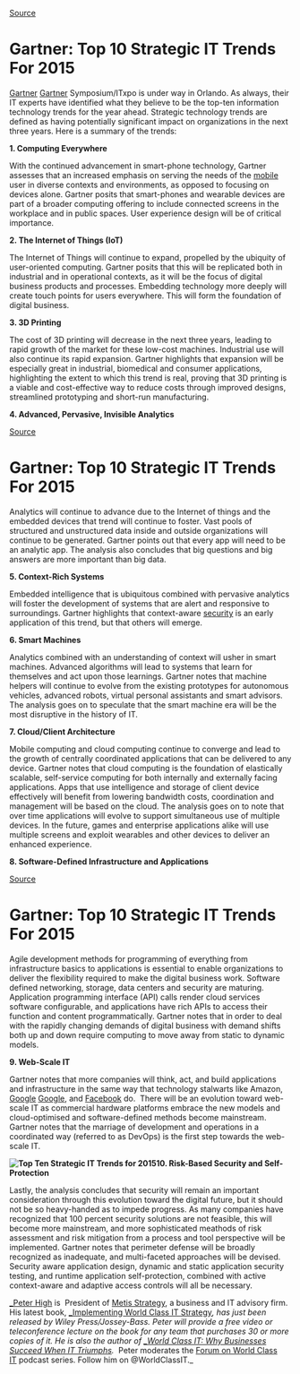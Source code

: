 
[Source](http://www.forbes.com/sites/peterhigh/2014/10/07/gartner-top-10-strategic-it-trends-for-2015/ "Permalink to Gartner: Top 10 Strategic IT Trends For 2015")

# Gartner: Top 10 Strategic IT Trends For 2015

[Gartner][1] [Gartner][1] Symposium/ITxpo is under way in Orlando. As always, their IT experts have identified what they believe to be the top-ten information technology trends for the year ahead. Strategic technology trends are defined as having potentially significant impact on organizations in the next three years. Here is a summary of the trends:

**1\. Computing Everywhere**

With the continued advancement in smart-phone technology, Gartner assesses that an increased emphasis on serving the needs of the [mobile][2] user in diverse contexts and environments, as opposed to focusing on devices alone. Gartner posits that smart-phones and wearable devices are part of a broader computing offering to include connected screens in the workplace and in public spaces. User experience design will be of critical importance.

**2\. The Internet of Things (IoT)**

The Internet of Things will continue to expand, propelled by the ubiquity of user-oriented computing. Gartner posits that this will be replicated both in industrial and in operational contexts, as it will be the focus of digital business products and processes. Embedding technology more deeply will create touch points for users everywhere. This will form the foundation of digital business.

**3\. 3D Printing**

The cost of 3D printing will decrease in the next three years, leading to rapid growth of the market for these low-cost machines. Industrial use will also continue its rapid expansion. Gartner highlights that expansion will be especially great in industrial, biomedical and consumer applications, highlighting the extent to which this trend is real, proving that 3D printing is a viable and cost-effective way to reduce costs through improved designs, streamlined prototyping and short-run manufacturing.

**4\. Advanced, Pervasive, Invisible Analytics**


[Source](http://www.forbes.com/sites/peterhigh/2014/10/07/gartner-top-10-strategic-it-trends-for-2015/2/ "Permalink to Gartner: Top 10 Strategic IT Trends For 2015")

# Gartner: Top 10 Strategic IT Trends For 2015

Analytics will continue to advance due to the Internet of things and the embedded devices that trend will continue to foster. Vast pools of structured and unstructured data inside and outside organizations will continue to be generated. Gartner points out that every app will need to be an analytic app. The analysis also concludes that big questions and big answers are more important than big data.

**5\. Context-Rich Systems**

Embedded intelligence that is ubiquitous combined with pervasive analytics will foster the development of systems that are alert and responsive to surroundings. Gartner highlights that context-aware [security][3] is an early application of this trend, but that others will emerge.

**6\. Smart Machines**

Analytics combined with an understanding of context will usher in smart machines. Advanced algorithms will lead to systems that learn for themselves and act upon those learnings. Gartner notes that machine helpers will continue to evolve from the existing prototypes for autonomous vehicles, advanced robots, virtual personal assistants and smart advisors. The analysis goes on to speculate that the smart machine era will be the most disruptive in the history of IT.

**7\. Cloud/Client Architecture**

Mobile computing and cloud computing continue to converge and lead to the growth of centrally coordinated applications that can be delivered to any device. Gartner notes that cloud computing is the foundation of elastically scalable, self-service computing for both internally and externally facing applications. Apps that use intelligence and storage of client device effectively will benefit from lowering bandwidth costs, coordination and management will be based on the cloud. The analysis goes on to note that over time applications will evolve to support simultaneous use of multiple devices. In the future, games and enterprise applications alike will use multiple screens and exploit wearables and other devices to deliver an enhanced experience.

**8\. Software-Defined Infrastructure and Applications**


[Source](http://www.forbes.com/sites/peterhigh/2014/10/07/gartner-top-10-strategic-it-trends-for-2015/3/ "Permalink to Gartner: Top 10 Strategic IT Trends For 2015")

# Gartner: Top 10 Strategic IT Trends For 2015

Agile development methods for programming of everything from infrastructure basics to applications is essential to enable organizations to deliver the flexibility required to make the digital business work. Software defined networking, storage, data centers and security are maturing. Application programming interface (API) calls render cloud services software configurable, and applications have rich APIs to access their function and content programmatically. Gartner notes that in order to deal with the rapidly changing demands of digital business with demand shifts both up and down require computing to move away from static to dynamic models.

**9\. Web-Scale IT**

Gartner notes that more companies will think, act, and build applications and infrastructure in the same way that technology stalwarts like Amazon, [Google][4] [Google][4], and [Facebook][5] do.&nbsp; There will be an evolution toward web-scale IT as commercial hardware platforms embrace the new models and cloud-optimised and software-defined methods become mainstream. Gartner notes that the marriage of development and operations in a coordinated way (referred to as DevOps) is the first step towards the web-scale IT.

**![Top Ten Strategic IT Trends for 2015][6]10\. Risk-Based Security and Self-Protection**

Lastly, the analysis concludes that security will remain an important consideration through this evolution toward the digital future, but it should not be so heavy-handed as to impede progress. As many companies have recognized that 100 percent security solutions are not feasible, this will become more mainstream, and more sophisticated meathods of risk assessment and risk mitigation from a process and tool perspective will be implemented. Gartner notes that perimeter defense will be broadly recognized as inadequate, and multi-faceted approaches will be devised.&nbsp; Security aware application design, dynamic and static application security testing, and runtime application self-protection, combined with active context-aware and adaptive access controls will all be necessary.


[_Peter High][7]&nbsp;is &nbsp;President of&nbsp;[Metis Strategy][8], a business and IT advisory firm. His latest book,&nbsp;[_Implementing World Class IT Strategy][9]_, has just been released by Wiley Press/Jossey-Bass. Peter will provide a free video or teleconference lecture on the book for any team that purchases 30 or more copies of it. He is also the author of&nbsp;[_World Class IT: Why Businesses Succeed When IT Triumphs][10].&nbsp;_&nbsp;Peter moderates&nbsp;the&nbsp;[Forum on World Class IT][11]&nbsp;podcast series. Follow him on&nbsp;@WorldClassIT._

  
  
[1]: /companies/gartner/
[2]: http://www.forbes.com/mobile/
[3]: http://www.forbes.com/security/  

[4]: /companies/google/
[5]: http://www.forbes.com/facebook-ipo/
[6]: http://blogs-images.forbes.com/peterhigh/files/2014/10/Top-Ten-Strategic-IT-Trends-for-2015.gif
[7]: http://blogs.forbes.com/peterhigh/
[8]: http://www.metisstrategy.com/
[9]: http://amzn.to/1o6XeTy
[10]: http://www.amazon.com/World-Class-IT-Businesses-Triumphs/dp/0470450185/ref=sr_1_1?ie=UTF8&amp;qid=1354299573&amp;sr=8-1&amp;keywords=world+class+it
[11]: http://www.forumonworldclassit.com/
